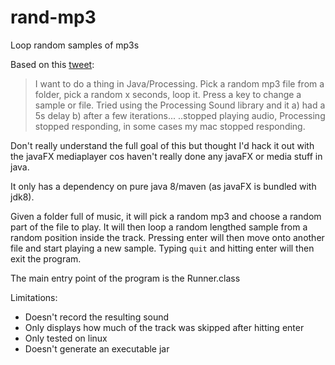 # rand-mp3
Loop random samples of mp3s

Based on this [tweet](https://twitter.com/martinaustwick/status/830206120094552069): 

> I want to do a thing in Java/Processing. Pick a random mp3 file from a folder, pick a random x seconds, loop it.
> Press a key to change a sample or file. Tried using the Processing Sound library and it a) had a 5s delay b) after a few iterations...
> ..stopped playing audio, Processing stopped responding, in some cases my mac stopped responding.

Don't really understand the full goal of this but thought I'd hack it out with the javaFX mediaplayer cos haven't really done any javaFX or media stuff in java. 

It only has a dependency on pure java 8/maven (as javaFX is bundled with jdk8).

Given a folder full of music, it will pick a random mp3 and choose a random part of the file to play. 
It will then loop a random lengthed sample from a random position inside the track.
Pressing enter will then move onto another file and start playing a new sample.
Typing `quit` and hitting enter will then exit the program. 

The main entry point of the program is the Runner.class

Limitations:
 * Doesn't record the resulting sound
 * Only displays how much of the track was skipped after hitting enter
 * Only tested on linux
 * Doesn't generate an executable jar

